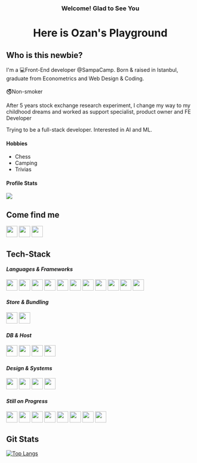 <h3 align="center"><strong>Welcome! Glad to See You</strong></h3>
<h1 align="center"><strong>Here is Ozan's Playground</strong></h1>

## **Who is this newbie?**
I'm a 💻Front-End developer @SampaCamp. Born & raised in Istanbul, graduate from Econometrics and Web Design & Coding.
<br/><br/>
🚭Non-smoker

After 5 years stock exchange research experiment, I change my way to my childhood dreams and worked as support specialist, product owner and FE Developer

Trying to be a full-stack developer. Interested in AI and ML.

#### **Hobbies**
- Chess
- Camping
- Trivias

#### **Profile Stats**
<img src="https://visitor-badge.laobi.icu/badge?page_id=kemalozansayin.kemalozansayin">

## **Come find me**
<a href="https://www.hackerrank.com/kemalozansayin" target="_blank"><img src="https://img.shields.io/badge/-Hackerrank-2EC866?style=for-the-badge&logo=HackerRank&logoColor=white" height="30px"/></a>
<a href="https://www.linkedin.com/in/kemalozansayin/" target="_blank"><img src="https://img.shields.io/badge/LinkedIn-0077B5?style=for-the-badge&logo=linkedin&logoColor=white" height="30px"/></a>
<a href="https://open.spotify.com/user/kemalozansayin?si=25b80a035ac74a6d" target="_blank"><img src="https://img.shields.io/badge/Spotify-1ED760?&style=for-the-badge&logo=spotify&logoColor=white" height="30px"/></a>

## **Tech-Stack**
#### ***Languages & Frameworks***
<div>
  <img src="https://img.shields.io/badge/HTML-239120?style=for-the-badge&logo=html5&logoColor=white" height="30px" />
  <img src="https://img.shields.io/badge/JavaScript-323330?style=for-the-badge&logo=javascript&logoColor=F7DF1E" height="30px" />
  <img src="https://img.shields.io/badge/Typescript-3178c6?style=for-the-badge&logo=typescript&logoColor=white" height="30px"/>
  <img src="https://img.shields.io/badge/React-20232A?style=for-the-badge&logo=react&logoColor=61DAFB" height="30px" />
  <img src="https://img.shields.io/badge/svelte-%23f1413d.svg?style=for-the-badge&logo=svelte&logoColor=white" height="30px" />
  <img src="https://img.shields.io/badge/Python-14354C?style=for-the-badge&logo=python&logoColor=white" height="30px" />
  <img src="https://img.shields.io/badge/Vue.js-35495E?style=for-the-badge&logo=vue.js&logoColor=4FC08D" height="30px" />
  <img src="https://img.shields.io/badge/Next-black?style=for-the-badge&logo=next.js&logoColor=white" height="30px" />
  <img src="https://img.shields.io/badge/Nuxt-002E3B?style=for-the-badge&logo=nuxtdotjs&logoColor=#00DC82" height="30px" />
  <img src="https://img.shields.io/badge/React_Native-20232A?style=for-the-badge&logo=react&logoColor=61DAFB" height="30px" />
  <img src="https://img.shields.io/badge/Django-092E20?style=for-the-badge&logo=django&logoColor=white" height="30px" />
</div>

#### ***Store & Bundling***
<div>
  <img src="https://img.shields.io/badge/redux-%23593d88.svg?style=for-the-badge&logo=redux&logoColor=white" height="30px" />
  <img src="https://img.shields.io/badge/vite-%23646CFF.svg?style=for-the-badge&logo=vite&logoColor=white" height="30px" />
</div>

#### ***DB & Host***
<div>
  <img src="https://img.shields.io/badge/vercel-%23000000.svg?style=for-the-badge&logo=vercel&logoColor=white" height="30px" />
  <img src="https://img.shields.io/badge/MongoDB-4EA94B?style=for-the-badge&logo=mongodb&logoColor=white" height="30px" />
  <img src="https://img.shields.io/badge/MySQL-00000F?style=for-the-badge&logo=mysql&logoColor=white" height="30px" />
  <img src="https://img.shields.io/badge/SQLite-07405E?style=for-the-badge&logo=sqlite&logoColor=white" height="30px" />
</div>

#### ***Design & Systems***
<div>
  <img src="https://img.shields.io/badge/CSS-1572B6?style=for-the-badge&logo=css3&logoColor=white" height="30px" />
  <img src="https://img.shields.io/badge/tailwindcss-%2338B2AC.svg?style=for-the-badge&logo=tailwind-css&logoColor=white" height="30px" />
  <img src="https://img.shields.io/badge/figma-%23F24E1E.svg?style=for-the-badge&logo=figma&logoColor=white" height="30px"/>
  <img src="https://img.shields.io/badge/SASS-hotpink.svg?style=for-the-badge&logo=SASS&logoColor=white" height="30px"/>
</div>

#### ***Still on Progress***
<div>
  <img src="https://img.shields.io/badge/Node.js-43853D?style=for-the-badge&logo=node.js&logoColor=white" height="30px" />
  <img src="https://img.shields.io/badge/express.js-%23404d59.svg?style=for-the-badge&logo=express&logoColor=%2361DAFB" height="30px" />
  <img src="https://img.shields.io/badge/PostgreSQL-316192?style=for-the-badge&logo=postgresql&logoColor=white" height="30px" />
  <img src="https://img.shields.io/badge/c%23-%23239120.svg?style=for-the-badge&logo=csharp&logoColor=white" height="30px" />
  <img src="https://img.shields.io/badge/.NET-5C2D91?style=for-the-badge&logo=.net&logoColor=white" height="30px" />
  <img src="https://img.shields.io/badge/Netlify-00C7B7?style=for-the-badge&logo=netlify&logoColor=white" height="30px" />
  <img src="https://img.shields.io/badge/Bootstrap-563D7C?style=for-the-badge&logo=bootstrap&logoColor=white" height="30px" />
  <img src="https://img.shields.io/badge/Material--UI-0081CB?style=for-the-badge&logo=material-ui&logoColor=white" height="30px" />
</div>

## **Git Stats**
[![Top Langs](https://github-readme-stats.vercel.app/api/top-langs/?username=kemalozansayin&layout=compact)](https://github.com/kemalozansayin)
